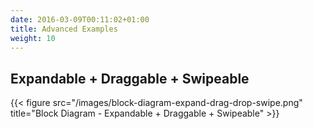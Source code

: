```yaml
---
date: 2016-03-09T00:11:02+01:00
title: Advanced Examples
weight: 10
---
```



## Expandable + Draggable + Swipeable

{{< figure src="/images/block-diagram-expand-drag-drop-swipe.png" title="Block Diagram - Expandable + Draggable + Swipeable" >}}

